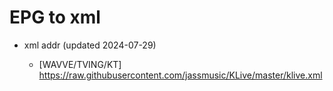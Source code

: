 # EPG to xml

* xml addr (updated 2024-07-29)

  - [WAVVE/TVING/KT]
    https://raw.githubusercontent.com/jassmusic/KLive/master/klive.xml


